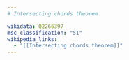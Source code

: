 ```yaml
---
# Intersecting chords theorem

wikidata: Q2266397
msc_classification: "51"
wikipedia_links:
  - "[[Intersecting chords theorem]]"
---
```

